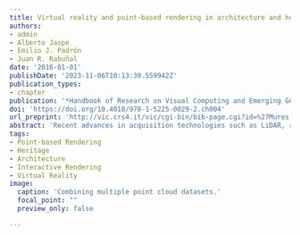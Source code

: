 ```yaml
---
title: Virtual reality and point-based rendering in architecture and heritage
authors:
- admin
- Alberto Jaspe
- Emilio J. Padrón
- Juan R. Rabuñal
date: '2016-01-01'
publishDate: '2023-11-06T10:13:39.559942Z'
publication_types:
- chapter
publication: '*Handbook of Research on Visual Computing and Emerging Geometrical Design Tools*'
doi: 'https://doi.org/10.4018/978-1-5225-0029-2.ch004'
url_preprint: 'http://vic.crs4.it/vic/cgi-bin/bib-page.cgi?id=%27Mures:2016:VRP%27'
abstract: 'Recent advances in acquisition technologies such as LiDAR, range cameras and photogrammetry have put point clouds once again in the forefront of several fields with applications in Computer Graphics, Vision and Machine Learning, such as civil engineering, architecture, heritage and archaeology. Taking also into account new progressions in Virtual Reality that are also making VR relevant again, the possibilities when using these two technologies together are endless. From the improvement of architectural workflows, to the conservation of important ancient monuments, these two technologies can improve current efforts substantially. This chapter focuses on how these two fields can be combined in new and innovative ways, so that professionals can optimally exploit the advantages that these improved technologies can offer.'
tags: 
- Point-based Rendering
- Heritage
- Architecture
- Interactive Rendering
- Virtual Reality
image:
  caption: 'Combining multiple point cloud datasets.'
  focal_point: ""
  preview_only: false

---
```

